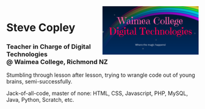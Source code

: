 <img width="50%" align="right" src="https://raw.githubusercontent.com/waimea-cpy/waimea-cpy/master/dt.png" alt="DT Server">

# Steve Copley
### Teacher in Charge of Digital Technologies<br>@ Waimea College, Richmond NZ

Stumbling through lesson after lesson, trying to wrangle code out of young brains, semi-successfully.

Jack-of-all-code, master of none: HTML, CSS, Javascript, PHP, MySQL, Java, Python, Scratch, etc.

